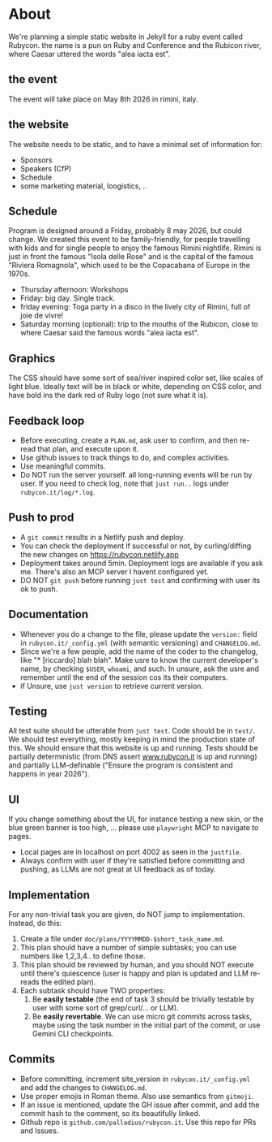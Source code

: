 # About

We're planning a simple static website in Jekyll for a ruby event called Rubycon.
the name is a pun on Ruby and Conference and the Rubicon river, where Caesar uttered the words "alea iacta est".

## the event

The event will take place on May 8th 2026 in rimini, italy.

## the website

The website needs to be static, and to have a minimal set of information for:

* Sponsors
* Speakers (CfP)
* Schedule
* some marketing material, loogistics, ..

## Schedule

Program is designed around a Friday, probably 8 may 2026, but could change. We created this event to be family-friendly, for people travelling with kids and for single people to enjoy the famous Rimini nightlife. Rimini is just in front the famous "Isola delle Rose" and is the capital of the famous "Riviera Romagnola", which used to be the Copacabana of Europe in the 1970s.

* Thursday afternoon: Workshops
* Friday: big day. Single track.
* friday evening: Toga party in a disco in the lively city of Rimini, full of joie de vivre!
* Saturday morning (optional): trip to the mouths of the Rubicon, close to where Caesar said the famous words "alea iacta est".

## Graphics

The CSS should have some sort of sea/river inspired color set, like scales of light blue.
Ideally text will be in black or white, depending on CSS color, and have bold ins the dark red of Ruby logo (not sure what it is).

## Feedback loop

* Before executing, create a `PLAN.md`, ask user to confirm, and then re-read that plan, and execute upon it.
* Use github issues to track things to do, and complex activities.
* Use meaningful commits.
* Do NOT run the server yourself. all long-running events will be run by user. If you need to check log, note that `just run..` logs under `rubycon.it/log/*.log`.

## Push to prod

* A `git commit` results in a Netlify push and deploy.
* You can check the deployment if successful or not, by curling/diffing the new changes on https://rubycon.netlify.app
* Deployment takes around 5min. Deployment logs are available if you ask me. There's also an MCP server I havent configured yet.
* DO NOT `git push` before running `just test` and confirming with user its ok to push.

## Documentation

* Whenever you do a change to the file, please update the `version:` field in `rubycon.it/_config.yml` (with semantic versioning) and `CHANGELOG.md`.
* Since we're a few people, add the name of the coder to the changelog, like "* [riccardo] blah blah". Make usre to know the current developer's name, by checking `$USER`, `whoami`, and such. In unsure, ask the usre and remember until the end of the session cos its their computers.
* if Unsure, use `just version` to retrieve current version.

## Testing

All test suite should be utterable from `just test`. Code should be in `test/`. We should test everything, mostly keeping in mind the production state of this. We should ensure that this website
is up and running. Tests should be partially deterministic (from DNS assert www.rubycon.it is up and running) and partially LLM-definable ("Ensure the program is consistent and happens in year 2026").

## UI

If you change something about the UI, for instance testing a new skin, or the blue green banner is too high, ... please use `playwright` MCP to navigate to pages.
* Local pages are in localhost on port 4002 as seen in the `justfile`.
* Always confirm with user if they're satisfied before committing and pushing, as LLMs are not great at UI feedback as of today.

## Implementation

For any non-trivial task you are given, do NOT jump to implementation. Instead, do this:

1. Create a file under `doc/plans/YYYYMMDD-$short_task_name.md`.
2. This plan should have a number of simple subtasks; you can use numbers like 1,2,3,4.. to define those.
3. This plan should be reviewed by human, and you should NOT execute until there's quiescence (user is happy and plan is updated and LLM re-reads the edited plan).
4. Each subtask should have TWO properties:
   1. Be **easily testable** (the end of task 3 should be trivially testable by user with some sort of grep/curl/... or LLM).
   2. Be **easily revertable**. We can use micro git commits across tasks, maybe using the task number in the initial part of the commit, or use Gemini CLI checkpoints.

## Commits

* Before committing, increment site_version in `rubycon.it/_config.yml` and add the changes to `CHANGELOG.md`.
* Use proper emojis in Roman theme. Also use semantics from `gitmoji`.
* If an issue is mentioned, update the GH issue after commit, and add the commit hash to the comment, so its beautifully linked.
* Github repo is `github.com/palladius/rubycon.it`. Use this repo for PRs and Issues.
